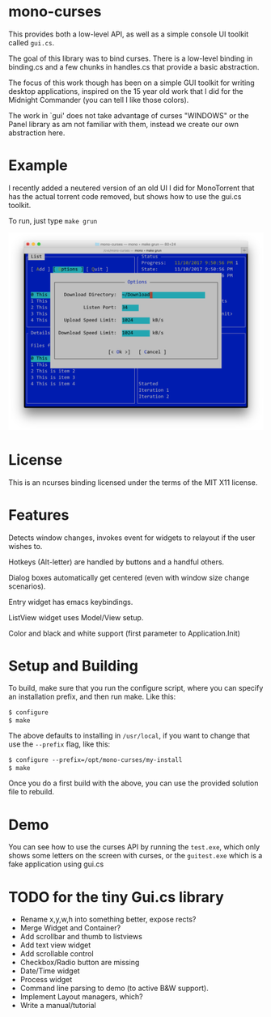 mono-curses
===========

This provides both a low-level API, as well as a simple console
UI toolkit called `gui.cs`.

The goal of this library was to bind curses.  There is a
low-level binding in binding.cs and a few chunks in handles.cs
that provide a basic abstraction.

The focus of this work though has been on a simple GUI toolkit
for writing desktop applications, inspired on the 15 year old
work that I did for the Midnight Commander (you can tell I
like those colors). 

The work in `gui' does not take advantage of curses "WINDOWS"
or the Panel library as am not familiar with them, instead we
create our own abstraction here. 

Example
=======

I recently added a neutered version of an old UI I did for MonoTorrent
that has the actual torrent code removed, but shows how to use
the gui.cs toolkit.

To run, just type `make grun`

![sample guitest.cs in action](gtestshot.png "Sample GuiTest.cs in action")

License
=======

This is an ncurses binding licensed under the terms of the MIT X11
license.

Features
========

Detects window changes, invokes event for widgets to relayout if
the user wishes to.

Hotkeys (Alt-letter) are handled by buttons and a handful others.

Dialog boxes automatically get centered (even with window size change
scenarios).

Entry widget has emacs keybindings.

ListView widget uses Model/View setup.

Color and black and white support (first parameter to Application.Init)

Setup and Building
==================

To build, make sure that you run the configure script, where you can specify
an installation prefix, and then run make.   Like this:

```
$ configure 
$ make
```

The above defaults to installing in `/usr/local`, if you want to change that
use the `--prefix` flag, like this:

```
$ configure --prefix=/opt/mono-curses/my-install
$ make
```

Once you do a first build with the above, you can use the provided solution
file to rebuild.

Demo
====

You can see how to use the curses API by running the `test.exe`, which only shows
some letters on the screen with curses, or the `guitest.exe` which is a fake 
application using gui.cs

TODO for the tiny Gui.cs library
================================

* Rename x,y,w,h into something better, expose rects?
* Merge Widget and Container?
* Add scrollbar and thumb to listviews
* Add text view widget
* Add scrollable control
* Checkbox/Radio button are missing
* Date/Time widget
* Process widget
* Command line parsing to demo (to active B&W support).
* Implement Layout managers, which?
* Write a manual/tutorial


